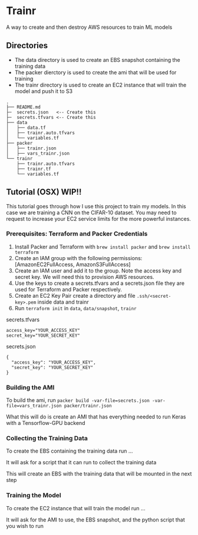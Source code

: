 # Trainr
A way to create and then destroy AWS resources to train ML models

## Directories
- The data directory is used to create an EBS snapshot containing the training data
- The packer dierctory is used to create the ami that will be used for training
- The trainr directory is used to create an EC2 instance that will train the model and push it to S3
```
.
├── README.md
├─  secrets.json   <-- Create this
├─  secrets.tfvars <-- Create this
├── data
│   ├── data.tf
│   ├── trainr.auto.tfvars
│   └── variables.tf
├── packer
│   ├── trainr.json
│   ├── vars_trainr.json
└── trainr
    ├── trainr.auto.tfvars
    ├── trainr.tf
    └── variables.tf
```

## Tutorial (OSX) WIP!!
This tutorial goes through how I use this project to train my models. In this case we are training a CNN on the CIFAR-10 dataset.
You may need to request to increase your EC2 service limits for the more powerful instances.

### Prerequisites: Terraform and Packer Credentials
1. Install Packer and Terraform with `brew install packer` and `brew install terraform`
2. Create an IAM group with the following permissions: [AmazonEC2FullAccess, AmazonS3FullAccess]
3. Create an IAM user and add it to the group. Note the access key and secret key. We will need this to provision AWS resources.
4. Use the keys to create a secrets.tfvars and a secrets.json file they are used for Terraform and Packer respectively.
5. Create an EC2 Key Pair create a directory and file `.ssh/<secret-key>.pem` inside data and trainr
6. Run `terraform init` in `data`, `data/snapshot`, `trainr`

secrets.tfvars
```
access_key="YOUR_ACCESS_KEY"
secret_key="YOUR_SECRET_KEY"
```

secrets.json
```
{
  "access_key": "YOUR_ACCESS_KEY",
  "secret_key": "YOUR_SECRET_KEY"
}
```

### Building the AMI
To build the ami, run `packer build -var-file=secrets.json -var-file=vars_trainr.json packer/trainr.json`

What this will do is create an AMI that has everything needed to run Keras with a Tensorflow-GPU backend

### Collecting the Training Data
To create the EBS containing the training data run ...

It will ask for a script that it can run to collect the training data

This will create an EBS with the training data that will be mounted in the next step

### Training the Model
To create the EC2 instance that will train the model run ...

It will ask for the AMI to use, the EBS snapshot, and the python script that you wish to run
